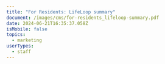 ```yaml
---
title: "For Residents: LifeLoop summary"
document: /images/cms/for-residents_lifeloop-summary.pdf
date: 2024-06-21T16:35:37.058Z
isMobile: false
topics:
  - marketing
userTypes:
  - staff
---
```

